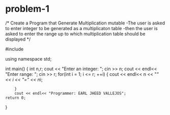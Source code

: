 # problem-1
/*
    Create a Program that Generate Multiplication mutable
    -The user is asked to enter integer to be generated
    as a multiplicaton table 
    -then the user is asked to enter the range up to which 
    multiplication table should be displayed
*/

#include <iostream>

using namespace std;

int main()
{
    int n,r;
    cout << "Enter an integer: ";
    cin >> n;
    cout << endl<< "Enter range: ";
    cin >> r;
        for(int i = 1; i <= r; ++i)
        {
            cout << endl<< n << "*" << i << "=" << n*i;
            
        }
        cout << endl<< "Programmer: EARL JHEED VALLEJOS";
    return 0;
}
